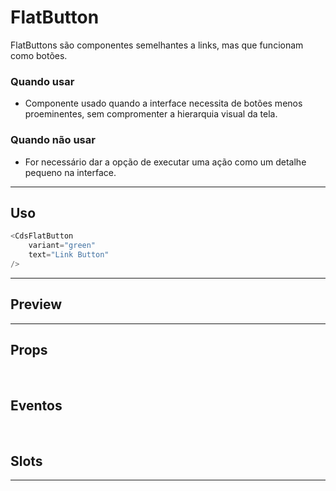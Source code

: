 # FlatButton

FlatButtons são componentes semelhantes a links, mas que funcionam como botões.

### Quando usar

- Componente usado quando a interface necessita de botões menos proeminentes, sem compromenter a hierarquia visual da tela.

### Quando não usar

- For necessário dar a opção de executar uma ação como um detalhe pequeno na interface.

---

## Uso

```js
<CdsFlatButton
	variant="green"
	text="Link Button"
/>
```

---

## Preview

<PreviewContainer
	:component="CdsFlatButton"
	:events="cdsFlatButtonEvents"
/>

---

## Props

<APITable
	name="FlatButton"
	section="props"
/>
<br />

## Eventos

<APITable
	name="FlatButton"
	section="events"
/>
<br />

## Slots

<APITable
	name="FlatButton"
	section="slots"
/>

---

<!-- ## Figma

<FigmaFrame
	src="https://embed.figma.com/design/J5fTswomlHu7RXk1gwbUq6/Cuida?node-id=2040-370&embed-host=share"
/> -->

<script setup>
import { ref } from 'vue';
import CdsFlatButton from '@/components/FlatButton.vue';

const cdsFlatButtonEvents = [
	'click'
];
</script>

